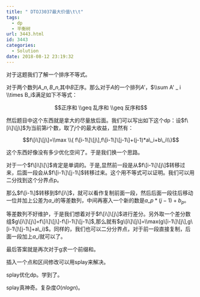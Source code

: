```yaml
---
title: " DTOJ3037最大价值\t\t"
tags:
  - dp
  - 平衡树
url: 3443.html
id: 3443
categories:
  - Solution
date: 2018-08-12 23:19:32
---
```


对于这题我们了解一个排序不等式。

对于两个数列${A\_n},{B\_n}$,其中$B$正序。那么对于$A$的一个排列$A'$，$\\sum A' _ i \\times B_i$满足如下不等式：

$$正序和 \\geq 乱序和 \\geq 反序和$$

然后题目中这个东西就是拿大的尽量放后面。我们可以写出如下这个dp：设$f\[i\]\[j\]$为当前第$i$个数，取了$j$个的最大收益，显然有：

$$f\[i\]\[j\]=\\max \\{ f\[i-1\]\[j\],f\[i-1\]\[j-1\]+(j-1)*a\_i+b\_i\\}$$

这个东西好像没有多少优化空间了。于是我们换一个思路。

对于一个$f\[i\]\[\]$肯定是单调的。于是,显然前一段是从$f\[i-1\]\[j\]$转移过来，后面一段会从$f\[i-1\]\[j-1\]$转移过来。这个用不等式可以证明。我们可以用二分找到这个分界点p。

那么$f\[i-1\]$转移到$f\[i\]$，就可以看作复制前面一段，然后后面一段往后移动一位并加上公差为$a\_i$的等差数列，中间再塞入一个新的数是$a\_p*(j-1)+b_p$。

等差数列不好维护，于是我们想着对于$f\[i\]\[j\]$进行差分。另外取一个差分数组$g\[i\]\[j\]=f\[i\]\[j\]-f\[i-1\]\[j-1\]$,那么就有$g\[i\]\[j\]=\\max(g\[i-1\]\[j\],g\[i-1\]\[j-1\]+a\_i)$。同样的，我们也可以二分分界点，对于前一段直接复制，后面一段加上$a\_i$就可以了。

最后答案就是再次对于g求一个前缀和。

插入一个点和区间修改可以用splay来解决。

splay优化dp。学到了。

splay真神奇。复杂度$O(n log n)$。